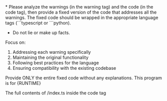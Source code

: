 <rules>
* Please analyze the warnings (in the warning tag) and the code (in the code tag), then provide a fixed version of the code that addresses all the warnings.
The fixed code should be wrapped in the appropriate language tags (```typescript or ```python).

* Do not lie or make up facts.

Focus on:
1. Addressing each warning specifically
2. Maintaining the original functionality
3. Following best practices for the language
4. Ensuring compatibility with the existing codebase

Provide ONLY the entire fixed code without any explanations.
This program is for {RUNTIME}
</rules>

<warnings>

</warnings>

The full contents of /index.ts inside the code tag
<code>

</code>

